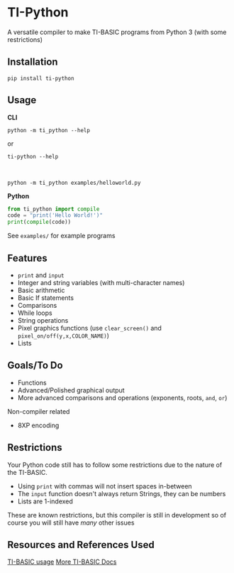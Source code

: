 # TI-Python
A versatile compiler to make TI-BASIC programs from Python 3 (with some restrictions)

## Installation
```
pip install ti-python
```

## Usage
**CLI**
```
python -m ti_python --help
```
or
```
ti-python --help
```
<br>

```
python -m ti_python examples/helloworld.py
```

**Python**
```py
from ti_python import compile
code = "print('Hello World!')"
print(compile(code))
```

See `examples/` for example programs

## Features
 - `print` and `input`
 - Integer and string variables (with multi-character names)
 - Basic arithmetic
 - Basic If statements
 - Comparisons
 - While loops
 - String operations
 - Pixel graphics functions (use `clear_screen()` and `pixel_on/off(y,x,COLOR_NAME)`)
 - Lists

## Goals/To Do
 - Functions
 - Advanced/Polished graphical output
 - More advanced comparisons and operations (exponents, roots, `and`, `or`)

Non-compiler related
 - 8XP encoding

## Restrictions
Your Python code still has to follow some restrictions due to the nature of the TI-BASIC.
 - Using `print` with commas will not insert spaces in-between 
 - The `input` function doesn't always return Strings, they can be numbers
 - Lists are 1-indexed

These are known restrictions, but this compiler is still in development so of course you will still have *many* other issues

## Resources and References Used
[TI-BASIC usage](http://tibasicdev.wikidot.com/starter-kit)
[More TI-BASIC Docs](https://learn.cemetech.net/)
